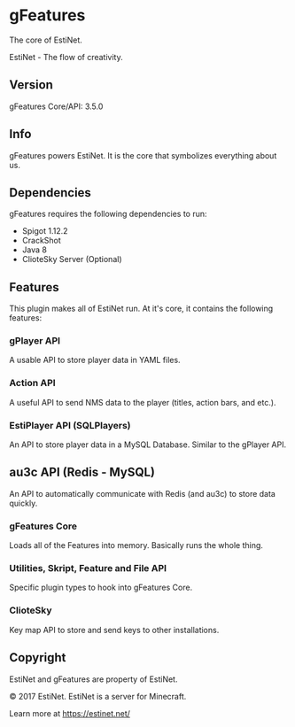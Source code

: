# gFeatures

The core of EstiNet.

EstiNet - The flow of creativity.

## Version
gFeatures Core/API: 3.5.0

## Info
gFeatures powers EstiNet.
It is the core that symbolizes everything about us.

## Dependencies
gFeatures requires the following dependencies to run:
* Spigot 1.12.2
* CrackShot
* Java 8
* ClioteSky Server (Optional)

## Features
This plugin makes all of EstiNet run. At it's core, it contains the following features:

### gPlayer API
A usable API to store player data in YAML files.

### Action API
A useful API to send NMS data to the player (titles, action bars, and etc.).

### EstiPlayer API (SQLPlayers)
An API to store player data in a MySQL Database. Similar to the gPlayer API.

## au3c API (Redis - MySQL)
An API to automatically communicate with Redis (and au3c) to store data quickly.

### gFeatures Core
Loads all of the Features into memory. Basically runs the whole thing.

### Utilities, Skript, Feature and File API
Specific plugin types to hook into gFeatures Core.

### ClioteSky
Key map API to store and send keys to other installations.

## Copyright
EstiNet and gFeatures are property of EstiNet.

© 2017 EstiNet. EstiNet is a server for Minecraft.

Learn more at https://estinet.net/

